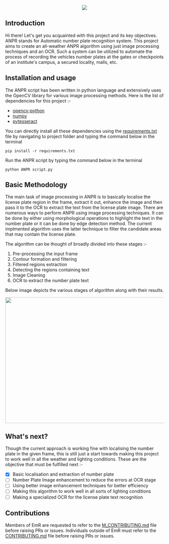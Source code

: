 <p align="center">
  <img src="https://github.com/Sanchit-sk/ANPR/blob/master/Images/ANPR%20Project%20banner.png" />
</p>

## Introduction 

Hi there! Let's get you acquainted with this project and its key objectives. <br/>
ANPR stands for Automatic number plate recognition system. This project aims to create an all-weather ANPR algorithm using
just image processing techniques and an OCR. Such a system can be utilized to automate the process of recording the vehicles number plates at the gates 
or checkpoints of an institute's campus, a secured locality, malls, etc.

## Installation and usage

The ANPR script has been written in python language and extensively uses the OpenCV library for various image processing methods.
Here is the list of dependencies for this project :-
- [opencv-python](https://pypi.org/project/opencv-python/) 
- [numpy](https://pypi.org/project/numpy/)
- [pytesseract](https://pypi.org/project/pytesseract/)

You can directly install all these dependencies using the [requirements.txt](./requirements.txt) file by navigating to project folder and typing the command below in the terminal
```shell
pip install -r requirements.txt
```

Run the ANPR script by typing the command below in the terminal
```
python ANPR script.py
```

## Basic Methodology

The main task of image processing in ANPR is to basically localise the license plate region in the frame, extract it out, enhance the image and then pass it
to the OCR to extract the text from the license plate image.
There are numerous ways to perform ANPR using image processing techniques. It can be done by either using morphological operations to highlight the text
in the number plate or it can be done by edge detection method. The current implmented algorithm uses the latter technique to filter the candidate
areas that may contain the license plate.

The algorithm can be thought of broadly divided into these stages :-
1. Pre-processing the input frame
2. Contour formation and filtering
3. Filtered regions extraction
4. Detecting the regions containing text
5. Image Cleaning
6. OCR to extract the number plate text

Below image depicts the various stages of algorithm along with their results.

<p align="center">
<img src = "https://github.com/Sanchit-sk/ANPR/blob/master/Images/ANPR%20results.png" height = "400" width = "700" />
</p>

## What's next?

Though the current approach is working fine with localising the number plate in the given frame, this is still just a start towards making this project
to work well in all the weather and lighting conditions. These are the objective that must be fulfilled next :-

- [x] Basic localisation and extraction of number plate 
- [ ] Number Plate Image enhancement to reduce the errors at OCR stage
- [ ] Using better image enhancement techniques for better efficiency
- [ ] Making this algorithm to work well in all sorts of lighting conditions
- [ ] Making a specialized OCR for the license plate text recognition

## Contributions

Members of EmR are requested to refer to the [M_CONTRIBUTING.md](./M_CONTRIBUTING.md) file before raising PRs or issues. Individuals outside of EmR must refer to the [CONTRIBUTING.md](./CONTRIBUTING.md) file before raising PRs or issues.
